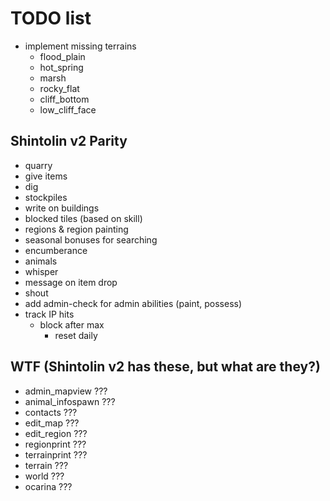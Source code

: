 # TODO list

* implement missing terrains
  * flood_plain
  * hot_spring
  * marsh
  * rocky_flat
  * cliff_bottom
  * low_cliff_face

## Shintolin v2 Parity

* quarry
* give items
* dig
* stockpiles
* write on buildings
* blocked tiles (based on skill)
* regions & region painting
* seasonal bonuses for searching
* encumberance
* animals
* whisper
* message on item drop
* shout
* add admin-check for admin abilities (paint, possess)
* track IP hits
  * block after max
    * reset daily

## WTF (Shintolin v2 has these, but what are they?)

* admin_mapview ???
* animal_infospawn ???
* contacts ???
* edit_map ???
* edit_region ???
* regionprint ???
* terrainprint ???
* terrain ???
* world ???
* ocarina ???
